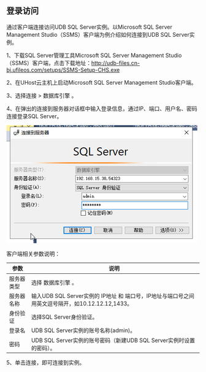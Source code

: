 ## 登录访问


通过客户端连接访问UDB SQL Server实例。以Microsoft SQL Server Management Studio（SSMS）客户端为例介绍如何连接到UDB SQL Server实例。

1、下载SQL Server管理工具Microsoft SQL Server Management Studio（SSMS）客户端，点击下载地址：http://udb-files.cn-bj.ufileos.com/setups/SSMS-Setup-CHS.exe

2、在UHost云主机上启动Microsoft SQL Server Management Studio客户端。

3、选择连接 > 数据库引擎 。

4、在弹出的连接到服务器对话框中输入登录信息，通过IP、端口、用户名、密码连接登录SQL Server。

![image](/images/0204sqlserver.png)

客户端相关参数说明：

|参数|说明|
|----|-------|
| 服务器类型| 选择 数据库引擎 。|
| 服务器名称| 输入UDB SQL Server实例的 IP地址 和 端口号，IP地址与端口号之间用英文逗号隔开，如10.12.12.12,1433。|
| 身份验证| 选择SQL Server身份验证。|
| 登录名| UDB SQL Server实例的账号名称(admin)。|
| 密码| UDB SQL Server实例的账号密码（新建UDB SQL Server实例时设置的密码）。|

5、单击连接，即可连接到实例。
